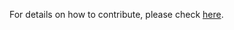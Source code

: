 For details on how to contribute, please check [here](https://s3fs-nio.carlspring.org/contributing/).
